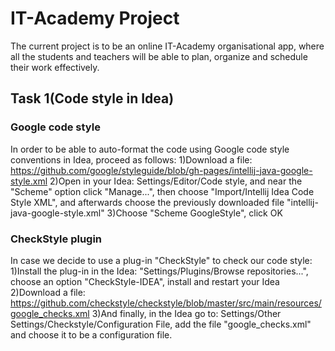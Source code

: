 # IT-Academy Project

The current project is to be an online IT-Academy organisational app, where all the students and teachers will be able to plan, organize and schedule their work effectively.

## Task 1(Code style in Idea)

### Google code style

In order to be able to auto-format the code using Google code style conventions in Idea, proceed as follows:
1)Download a file: https://github.com/google/styleguide/blob/gh-pages/intellij-java-google-style.xml
2)Open in your Idea: Settings/Editor/Code style, and near the "Scheme" option click "Manage...",
then choose "Import/Intellij Idea Code Style XML", and afterwards choose the previously downloaded file
"intellij-java-google-style.xml"
3)Choose "Scheme GoogleStyle", click OK

### CheckStyle plugin

In case we decide to use a plug-in "CheckStyle" to check our code style:
1)Install the plug-in in the Idea: "Settings/Plugins/Browse repositories...",
choose an option "CheckStyle-IDEA", install and restart your Idea
2)Download a file: https://github.com/checkstyle/checkstyle/blob/master/src/main/resources/google_checks.xml
3)And finally, in the Idea go to: Settings/Other Settings/Checkstyle/Configuration File,
add the file "google_checks.xml" and choose it to be a configuration file.